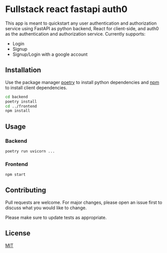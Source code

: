 # Fullstack react fastapi auth0

This app is meant to quickstart any user authentication and authorization service using FastAPI as python backend, React for client-side, and auth0 as the authentication and authorization service. 
Currently supports:
- Login
- Signup
- Signup/Login with a google account

## Installation

Use the package manager [poetry](https://python-poetry.org/docs/) to install python dependencies and [npm](https://docs.npmjs.com/cli/v6/commands/npm-install) to install client dependencies.

```bash
cd backend
poetry install
cd ../frontend
npm install
```

## Usage
### Backend
```bash
poetry run uvicorn ...
```

### Frontend
```bash
npm start
```

## Contributing

Pull requests are welcome. For major changes, please open an issue first
to discuss what you would like to change.

Please make sure to update tests as appropriate.

## License

[MIT](https://choosealicense.com/licenses/mit/)